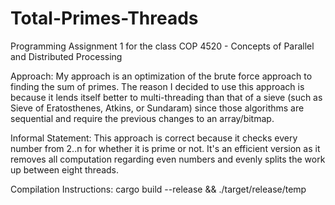 # Total-Primes-Threads
Programming Assignment 1 for the class COP 4520 - Concepts of Parallel and Distributed Processing

Approach:
    My approach is an optimization of the brute force approach to finding the sum of primes.
    The reason I decided to use this approach is because it lends itself better to multi-threading
    than that of a sieve (such as Sieve of Eratosthenes, Atkins, or Sundaram) since those algorithms
    are sequential and require the previous changes to an array/bitmap.

Informal Statement:
    This approach is correct because it checks every number from 2..n for whether it is prime or not.
    It's an efficient version as it removes all computation regarding even numbers and evenly splits the
    work up between eight threads.

Compilation Instructions:
    cargo build --release && ./target/release/temp
